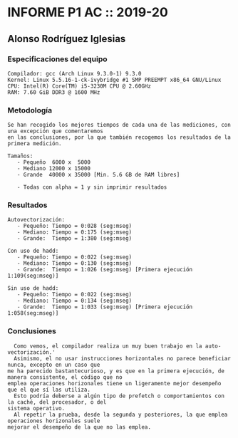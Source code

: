 # INFORME P1 AC :: 2019-20
## Alonso Rodríguez Iglesias

### Especificaciones del equipo
    Compilador: gcc (Arch Linux 9.3.0-1) 9.3.0
    Kernel: Linux 5.5.16-1-ck-ivybridge #1 SMP PREEMPT x86_64 GNU/Linux
    CPU: Intel(R) Core(TM) i5-3230M CPU @ 2.60GHz
    RAM: 7.60 GiB DDR3 @ 1600 MHz

### Metodología
    Se han recogido los mejores tiempos de cada una de las mediciones, con una excepción que comentaremos
    en las conclusiones, por la que también recogemos los resultados de la primera medición.

    Tamaños:
       - Pequeño  6000 x  5000
       - Mediano 12000 x 15000
       - Grande  40000 x 35000 [Min. 5.6 GB de RAM libres]

       - Todas con alpha = 1 y sin imprimir resultados

### Resultados
    Autovectorización:
       - Pequeño: Tiempo = 0:028 (seg:mseg)
       - Mediano: Tiempo = 0:175 (seg:mseg)
       - Grande:  Tiempo = 1:380 (seg:mseg)

    Con uso de hadd:
       - Pequeño: Tiempo = 0:022 (seg:mseg)
       - Mediano: Tiempo = 0:130 (seg:mseg)
       - Grande:  Tiempo = 1:026 (seg:mseg) [Primera ejecución 1:109(seg:mseg)]

    Sin uso de hadd:
       - Pequeño: Tiempo = 0:022 (seg:mseg)
       - Mediano: Tiempo = 0:134 (seg:mseg)
       - Grande:  Tiempo = 1:033 (seg:mseg) [Primera ejecución 1:058(seg:mseg)]


### Conclusiones
      Como vemos, el compilador realiza un muy buen trabajo en la auto-vectorización.'
      Asimismo, el no usar instrucciones horizontales no parece beneficiar nunca, excepto en un caso que
    me ha parecido bastantecurioso, y es que en la primera ejecución, de manera consistente, el código que no
    emplea operaciones horizonales tiene un ligeramente mejor desempeño que el que sí las utiliza.
      Esto podría deberse a algún tipo de prefetch o comportamientos con la caché, del procesador, o del
    sistema operativo.
      Al repetir la prueba, desde la segunda y posteriores, la que emplea operaciones horizonales suele
    mejorar el desempeño de la que no las emplea.